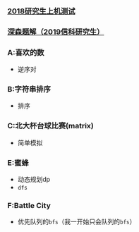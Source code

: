 ### [2018研究生上机测试](http://bailian.openjudge.cn/ss2018/)
### [深森题解（2019信科研究生）](https://blog.csdn.net/shensen0304/article/details/88246377)
### A:喜欢的数
* 逆序对

### B:字符串排序
* 排序

### C:北大杯台球比赛(matrix)
* 简单模拟

### E:蜜蜂
* 动态规划dp
* ```dfs```

### F:Battle City
* 优先队列的```bfs```（我一开始只会队列的```bfs```）

